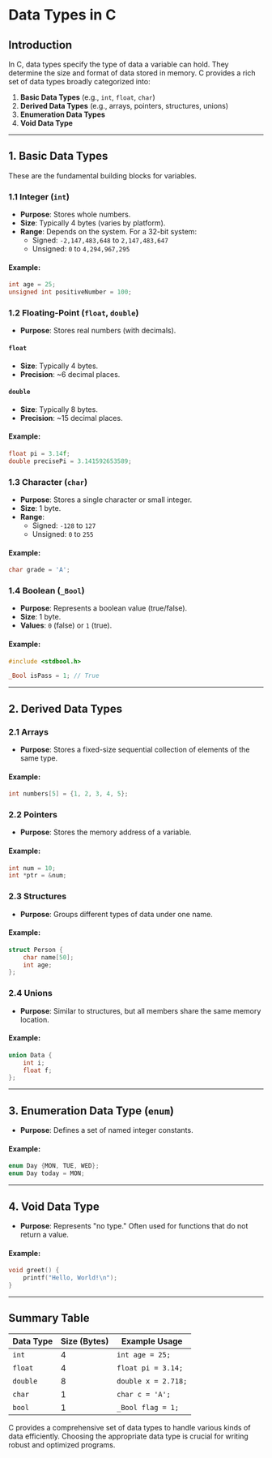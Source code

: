 # Data Types in C

## Introduction

In C, data types specify the type of data a variable can hold. They determine the size and format of data stored in memory. C provides a rich set of data types broadly categorized into:

1. **Basic Data Types** (e.g., `int`, `float`, `char`)
2. **Derived Data Types** (e.g., arrays, pointers, structures, unions)
3. **Enumeration Data Types**
4. **Void Data Type**

---

## 1. Basic Data Types

These are the fundamental building blocks for variables.

### 1.1 Integer (`int`)

- **Purpose**: Stores whole numbers.
- **Size**: Typically 4 bytes (varies by platform).
- **Range**: Depends on the system. For a 32-bit system:
  - Signed: `-2,147,483,648` to `2,147,483,647`
  - Unsigned: `0` to `4,294,967,295`

#### Example:

```c
int age = 25;
unsigned int positiveNumber = 100;
```

### 1.2 Floating-Point (`float`, `double`)

- **Purpose**: Stores real numbers (with decimals).

#### `float`

- **Size**: Typically 4 bytes.
- **Precision**: \~6 decimal places.

#### `double`

- **Size**: Typically 8 bytes.
- **Precision**: \~15 decimal places.

#### Example:

```c
float pi = 3.14f;
double precisePi = 3.141592653589;
```

### 1.3 Character (`char`)

- **Purpose**: Stores a single character or small integer.
- **Size**: 1 byte.
- **Range**:
  - Signed: `-128` to `127`
  - Unsigned: `0` to `255`

#### Example:

```c
char grade = 'A';
```

### 1.4 Boolean (`_Bool`)

- **Purpose**: Represents a boolean value (true/false).
- **Size**: 1 byte.
- **Values**: `0` (false) or `1` (true).

#### Example:

```c
#include <stdbool.h>

_Bool isPass = 1; // True
```

---

## 2. Derived Data Types

### 2.1 Arrays

- **Purpose**: Stores a fixed-size sequential collection of elements of the same type.

#### Example:

```c
int numbers[5] = {1, 2, 3, 4, 5};
```

### 2.2 Pointers

- **Purpose**: Stores the memory address of a variable.

#### Example:

```c
int num = 10;
int *ptr = &num;
```

### 2.3 Structures

- **Purpose**: Groups different types of data under one name.

#### Example:

```c
struct Person {
    char name[50];
    int age;
};
```

### 2.4 Unions

- **Purpose**: Similar to structures, but all members share the same memory location.

#### Example:

```c
union Data {
    int i;
    float f;
};
```

---

## 3. Enumeration Data Type (`enum`)

- **Purpose**: Defines a set of named integer constants.

#### Example:

```c
enum Day {MON, TUE, WED};
enum Day today = MON;
```

---

## 4. Void Data Type

- **Purpose**: Represents "no type." Often used for functions that do not return a value.

#### Example:

```c
void greet() {
    printf("Hello, World!\n");
}
```

---

## Summary Table

| Data Type | Size (Bytes) | Example Usage       |
| --------- | ------------ | ------------------- |
| `int`     | 4            | `int age = 25;`     |
| `float`   | 4            | `float pi = 3.14;`  |
| `double`  | 8            | `double x = 2.718;` |
| `char`    | 1            | `char c = 'A';`     |
| `bool`    | 1            | `_Bool flag = 1;`   |

C provides a comprehensive set of data types to handle various kinds of data efficiently. Choosing the appropriate data type is crucial for writing robust and optimized programs.
